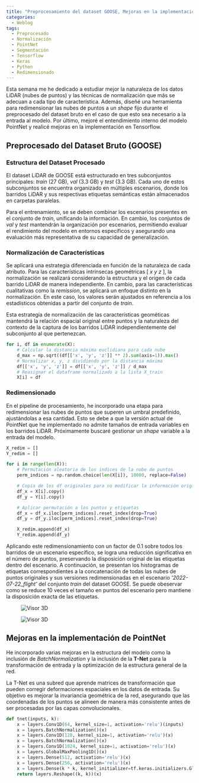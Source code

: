 ```yaml
---
title: "Preprocesamiento del dataset GOOSE, Mejoras en la implementación de PointNet"
categories:
  - Weblog
tags:
  - Preprocesado
  - Normalización
  - PointNet
  - Segmentación
  - Tensorflow
  - Keras
  - Python
  - Redimensionado
---
```


Esta semana me he dedicado a estudiar mejor la naturaleza de los datos LiDAR (nubes de puntos) y las técnicas de normalización que más se adecuan a cada tipo de característica. Además, diseñé una herramienta para redimensionar las nubes de puntos a un _shape_ fijo durante el preprocesado del dataset bruto en el caso de que esto sea necesario a la entrada al modelo. Por último, mejoré el entendimiento interno del modelo PointNet y realicé mejoras en la implementación en Tensorflow.

## Preprocesado del Dataset Bruto (GOOSE)

### Estructura del Dataset Procesado

El dataset LiDAR de GOOSE está estructurado en tres subconjuntos principales: _train_ (27 GB), _val_ (3.3 GB) y _test_ (3.3 GB). Cada uno de estos subconjuntos se encuentra organizado en múltiples escenarios, donde los barridos LiDAR y sus respectivas etiquetas semánticas están almacenados en carpetas paralelas. 

Para el entrenamiento, se se deben combinar los escenarios presentes en el conjunto de _train_, unificando la información. En cambio, los conjuntos de _val_ y _test_ mantendrán la organización por escenarios, permitiendo evaluar el rendimiento del modelo en entornos específicos y asegurando una evaluación más representativa de su capacidad de generalización.

### Normalización de Características

Se aplicará una estrategia diferenciada en función de la naturaleza de cada atributo. Para las características intrínsecas geométricas [ _x y z_ ], la normalización se realizará considerando la estructura y el origen de cada barrido LiDAR de manera independiente. En cambio, para las características cualitativas como la _remission_, se aplicará un enfoque distinto en la normalización. En este caso, los valores serán ajustados en referencia a los estadísticos obtenidas a partir del conjunto de _train_.

Esta estrategia de normalización de las características geométicas mantendrá la relación espacial original entre puntos y la naturaleza del contexto de la captura de los barridos LiDAR independientemente del subconjunto al que pertenezcan.

```python
for i, df in enumerate(X):
    # Calcular la distancia máxima euclidiana para cada nube
    d_max = np.sqrt((df[['x', 'y', 'z']] ** 2).sum(axis=1)).max()
    # Normalizar x, y, z dividiendo por la distancia máxima
    df[['x', 'y', 'z']] = df[['x', 'y', 'z']] / d_max
    # Reasignar el dataframe normalizado a la lista X_train
    X[i] = df
```

### Redimensionado

En el pipeline de procesamiento, he incorporado una etapa para redimensionar las nubes de puntos que superen un umbral predefinido, ajustándolas a esa cantidad. Esto se debe a que la versión actual de PointNet que he implementado no admite tamaños de entrada variables en los barridos LiDAR. Próximamente buscaré gestionar un _shape_ variable a la entrada del modelo.

```python
X_redim = []
Y_redim = []

for i in range(len(X)):
    # Permutación aleatoria de los indices de la nube de puntos
    perm_indices = np.random.choice(len(X[i]), 10000, replace=False) 

    # Copia de los df originales para no modificar la información original
    df_x = X[i].copy()
    df_y = Y[i].copy()

    # Aplicar permutación a los puntos y etiquetas
    df_x = df_x.iloc[perm_indices].reset_index(drop=True)
    df_y = df_y.iloc[perm_indices].reset_index(drop=True)

    X_redim.append(df_x)
    Y_redim.append(df_y)
```

Aplicando este redimensionamiento con un factor de 0.1 sobre todos los barridos de un escenario específico, se logra una reducción significativa en el número de puntos, preservando la disposición original de las etiquetas dentro del escenario. A continuación, se presentan los histogramas de etiquetas correspondientes a la concatenación de todas las nubes de puntos originales y sus versiones redimensionadas en el escenario _'2022-07-22_flight'_ del conjunto _train_ del dataset GOOSE. Se puede obeservar como se reduce 10 veces el tamaño en puntos del escenario pero mantiene la disposición exacta de las etiquetas.

<figure class="align-center" style="max-width: 100%">
  <img src="{{ site.url }}{{ site.baseurl }}/assets/images/sin_redimensionar.png" alt="Visor 3D">
</figure>

<figure class="align-center" style="max-width: 100%">
  <img src="{{ site.url }}{{ site.baseurl }}/assets/images/redimensionada_hist.png" alt="Visor 3D">
</figure>


## Mejoras en la implementación de PointNet

He incorporado varias mejoras en la estructura del modelo como la inclusión de _BatchNormalization_ y la inclusión de la **T-Net** para la transformación de entrada y la optimización de la estructura general de la red.

La T-Net es una subred que aprende matrices de transformación que pueden corregir deformaciones espaciales en los datos de entrada. Su objetivo es mejorar la invariancia geométrica de la red, asegurando que las coordenadas de los puntos se alineen de manera más consistente antes de ser procesadas por las capas convolucionales.

```python
def tnet(inputs, k):
    x = layers.Conv1D(64, kernel_size=1, activation='relu')(inputs)
    x = layers.BatchNormalization()(x)
    x = layers.Conv1D(128, kernel_size=1, activation='relu')(x)
    x = layers.BatchNormalization()(x)
    x = layers.Conv1D(1024, kernel_size=1, activation='relu')(x)
    x = layers.GlobalMaxPooling1D()(x)
    x = layers.Dense(512, activation='relu')(x)
    x = layers.Dense(256, activation='relu')(x)
    x = layers.Dense(k * k, kernel_initializer=tf.keras.initializers.GlorotUniform())(x)
    return layers.Reshape((k, k))(x)
```



